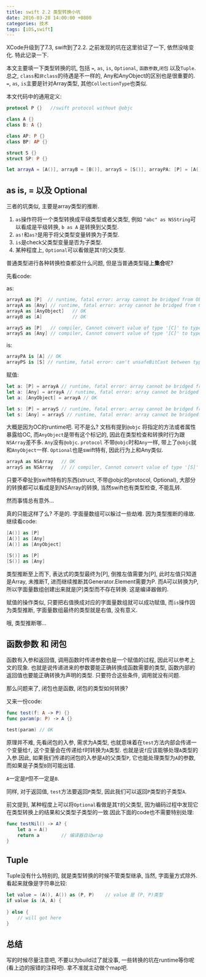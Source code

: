 ```yaml
---
title: swift 2.2 类型转换小坑
date: 2016-03-28 14:00:00 +0800
categories: 技术
tags: [iOS,swift]
---
```


XCode升级到了7.3, swift到了2.2. 之前发现的坑在这里验证了一下, 依然没啥变化. 特此记录一下.

本文主要填一下类型转换的坑, 包括 `=`, `as`, `is`, `Optional`, `函数参数`,`闭包` 以及`Tuple`. 总之, `class`和`非class`的待遇是不一样的, Any和AnyObject的区别也是很重要的.
`=`, `as`, `is`主要是针对Array类型, 其他`CollectionType`也类似.

本文代码中的通用定义:

```swift
protocol P {}	//swift protocol without @objc

class A {}
class B: A {}

class AP: P {}
class BP: AP {}

struct S {}
struct SP: P {}

let arrayA = [A()], arrayB = [B()], arrayS = [S()], arrayPA: [P] = [A()], arrayPS: [P] = [S()]
```

## as is, = 以及 Optional

三者的坑类似, 主要是array类型的推断. 
1. `as`操作符将一个类型转换成平级类型或者父类型, 例如 `"abc" as NSString`可以看成是平级转换, `b as A` 是转换到父类型.
2. `as!`和`as?`是用于将父类型变量转换为子类型.
3. `is`是check父类型变量是否为子类型.
4. 某种程度上, `Optional`可以看做是其`T`的父类型.

普通类型进行各种转换检查都没什么问题, 但是当普通类型碰上**集合**呢? 

先看code:

as:
```swift
arrayA as [P]  // runtime, fatal error: array cannot be bridged from Objective-C
arrayA as [Any]	// runtime, fatal error: array cannot be bridged from Objective-C
arrayA as [AnyObject]	// OK
arrayB as [A]			// OK

arrayS as [P]	// compiler, Cannot convert value of type '[C]' to type '[P]' in coercion
arrayS as [Any]	// compiler, Cannot convert value of type '[C]' to type '[Any]' in coercion
```

is:
```swift
arrayPA is [A] // OK
arrayPS is [S] // runtime, fatal error: can't unsafeBitCast between types of different sizes 
```

赋值:
```swift
let a: [P] = arrayA // runtime, fatal error: array cannot be bridged from Objective-C
let a: [Any] = arrayA // runtime, fatal error: array cannot be bridged from Objective-C
let a: [AnyObject] = arrayA // OK

let s: [P] = arrayS // runtime, fatal error: array cannot be bridged from Objective-C
let s: [Any] = arrayS // runtime, fatal error: array cannot be bridged from Objective-C
```

大概是因为OC的runtime吧. 可不是么? 文档有提到`@objc` 将指定的方法或者属性暴露给OC, 而`AnyObject`是带有这个标记的, 因此在类型检查和转换时行为跟`NSArray`差不多. `Any`没有`@objc`. `protocol` 不带`@objc`时和`Any`一样, 带上了`@objc`就和`AnyObject`一样. `Optional`也是swift特有, 因此行为上和Any类似.

```swift
arrayA as NSArray	// OK
arrayS as NSArray 	// // compiler, Cannot convert value of type '[S]' to type 'NSArray' in coercion
```

只要不牵扯到swift特有的东西(struct, 不带@objc的protocol, Optional), 大部分的转换都可以看成是到NSArray的转换, 当然swift也有类型检查, 不能乱转. 

然而事情总有意外...

真的只能这样了么? 不是的. 字面量数组可以躲过一些劫难. 因为类型推断的缘故. 继续看code:

```swift
[A()] as [P]
[A()] as [Any]
[A()] as [AnyObject]

[S()] as [P]
[S()] as [Any]
```
类型推断至上而下, 表达式的类型最终为[P], 倒推左值需要为[P], 此时左值只知道是Array, 未推断T, 进而继续推断其Generator.Element需要为P. 而A可以转换为P, 所以字面量数组创建出来就是[P]类型而不存在转换. 这是编译器做的.

赋值的操作类似, 只要把右值换成对应的字面量数组就可以成功赋值, 而`is`操作因为类型推断, 字面量数组最终的类型就是右值, 没有意义. 

哦, 类型推断哪...

## 函数参数 和 闭包

函数有入参和返回值, 调用函数时传递参数也是一个赋值的过程, 因此可以参考上文的现象. 也就是说传递进来的参数要能正确转换成函数需要的类型, 函数内部的返回值也要能正确转换为声明的类型. 只要符合这些条件, 调用就没有问题.

那么问题来了, 闭包也是函数, 闭包的类型如何转换?

又来一份code:
```swift
func test(f: A -> P) {}
func param(p: P) -> A {}

test(param)	// OK
```

原理并不难, 先看闭包的入参, 需求为A类型, 也就意味着在`test`方法内部会传递一个变量给`f`, 这个变量会在传递给`f`时转换为`A`类型. 也就是说`f`应该能够处理`A`类型的入参.因此, 如果我们传递的闭包的入参是`A`的父类型`P`, 它也能处理类型为`A`的参数, 而如果是子类型`B`则可能出错. 

`A`一定是`P`但不一定是`B`. 

同样, 对于返回值, `test`方法要返回`P`类型, 因此我们可以返回`P`类型的子类型`A`.

前文提到, 某种程度上可以将`Optional`看做是其`T`的父类型, 因为编码过程中发现它在类型转换上的结果和父类型子类型的一致.因此下面的code也不需要特别处理:

```swift
func testNil() -> A? {
	let a = A()
	return a 		// 编译器自动wrap
}
```

## Tuple

Tuple没有什么特别的, 就是类型转换的时候不管类型继承, 当然, 字面量方式除外. 看起来就像是字符串比较:

```swift
let value = (A(), A()) as (P, P)	// value 是 (P, P)类型
if value is (A, A) {
	
} else {
	// will got here
}

```

## 总结

写的时候尽量注意吧, 不要以为build过了就没事, 一些转换的坑在runtime等你呢(看上边的报错的注释吧). 拿不准就主动做个map吧.
